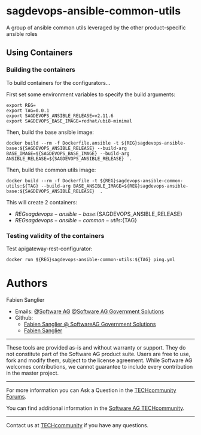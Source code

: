# sagdevops-ansible-common-utils
A group of ansible common utils leveraged by the other product-specific ansible roles

## Using Containers

### Building the containers

To build containers for the configurators...

First set some environment variables to specify the build arguments:

```
export REG=
export TAG=0.0.1
export SAGDEVOPS_ANSIBLE_RELEASE=v2.11.6
export SAGDEVOPS_BASE_IMAGE=redhat/ubi8-minimal
```

Then, build the base ansible image:

```
docker build --rm -f Dockerfile.ansible -t ${REG}sagdevops-ansible-base:${SAGDEVOPS_ANSIBLE_RELEASE} --build-arg BASE_IMAGE=${SAGDEVOPS_BASE_IMAGE} --build-arg ANSIBLE_RELEASE=${SAGDEVOPS_ANSIBLE_RELEASE}  .
```

Then, build the common utils image:

```
docker build --rm -f Dockerfile -t ${REG}sagdevops-ansible-common-utils:${TAG} --build-arg BASE_ANSIBLE_IMAGE=${REG}sagdevops-ansible-base:${SAGDEVOPS_ANSIBLE_RELEASE}  .
```

This will create 2 containers:
 - ${REG}sagdevops-ansible-base:${SAGDEVOPS_ANSIBLE_RELEASE}
 - ${REG}sagdevops-ansible-common-utils:${TAG}

### Testing validity of the containers

Test apigateway-rest-configurator:

```
docker run ${REG}sagdevops-ansible-common-utils:${TAG} ping.yml
```

# Authors
Fabien Sanglier
- Emails: [@Software AG](mailto:fabien.sanglier@softwareag.com) [@Software AG Government Solutions](mailto:fabien.sanglier@softwareaggov.com)
- Github: 
  - [Fabien Sanglier @ SoftwareAG Government Solutions](https://github.com/fabien-sanglier-saggs)
  - [Fabien Sanglier](https://github.com/lanimall)

______________________
These tools are provided as-is and without warranty or support. They do not constitute part of the Software AG product suite. Users are free to use, fork and modify them, subject to the license agreement. While Software AG welcomes contributions, we cannot guarantee to include every contribution in the master project.
_____________
For more information you can Ask a Question in the [TECHcommunity Forums](http://tech.forums.softwareag.com/techjforum/forums/list.page?product=webmethods).

You can find additional information in the [Software AG TECHcommunity](http://techcommunity.softwareag.com/home/-/product/name/webmethods).
_____________
Contact us at [TECHcommunity](mailto:technologycommunity@softwareag.com?subject=Github/SoftwareAG) if you have any questions.

